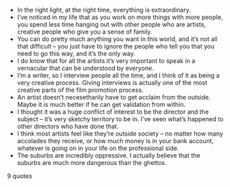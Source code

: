  - In the right light, at the right time, everything is extraordinary.
 - I’ve noticed in my life that as you work on more things with more people, you spend less time hanging out with other people who are artists, creative people who give you a sense of family.
 - You can do pretty much anything you want in this world, and it’s not all that difficult – you just have to ignore the people who tell you that you need to go this way, and it’s the only way.
 - I do know that for all the artists it’s very important to speak in a vernacular that can be understood by everyone.
 - I’m a writer, so I interview people all the time, and I think of it as being a very creative process. Giving interviews is actually one of the most creative parts of the film promotion process.
 - An artist doesn’t necesetharily have to get acclaim from the outside. Maybe it is much better if he can get validation from within.
 - I thought it was a huge conflict of interest to be the director and the subject – it’s very sketchy territory to be in. I’ve seen what’s happened to other directors who have done that.
 - I think most artists feel like they’re outside society – no matter how many accolades they receive, or how much money is in your bank account, whatever is going on in your life on the professional side.
 - The suburbs are incredibly oppressive. I actually believe that the suburbs are much more dangerous than the ghettos.

9 quotes
